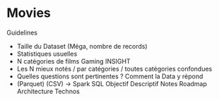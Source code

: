 # Movies

Guidelines
- Taille du Dataset (Méga, nombre de records)
- Statistiques usuelles
- N catégories de films
                           Gaming INSIGHT
- Les N mieux notés / par catégories / toutes catégories confondues
- Quelles questions sont pertinentes ? Comment la Data y répond
- (Parquet) (CSV) -> Spark SQL
Objectif
Descriptif
Notes
Roadmap
Architecture
Technos
